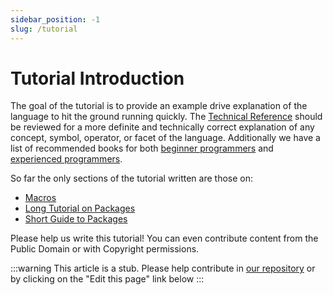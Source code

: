 ```yaml
---
sidebar_position: -1
slug: /tutorial
---
```


# Tutorial Introduction

The goal of the tutorial is to provide an example drive explanation of the language to hit the ground running quickly. The [Technical Reference](https://lisp-docs.github.io/cl-language-reference/) should be reviewed for a more definite and technically correct explanation of any concept, symbol, operator, or facet of the language. Additionally we have a list of recommended books for both [beginner programmers](/docs/tutorial/for_beginners/) and [experienced programmers](/docs/tutorial/for_programmers/).

So far the only sections of the tutorial written are those on:

- [Macros](/docs/tutorial/macros)
- [Long Tutorial on Packages](/docs/tutorial/guide_to_packages)
- [Short Guide to Packages](/docs/tutorial/packages-systems)

Please help us write this tutorial! You can even contribute content from the Public Domain or with Copyright permissions.

:::warning
This article is a stub. Please help contribute in [our repository](https://github.com/lisp-docs/lisp-docs.github.io) or by clicking on the "Edit this page" link below
:::


<!-- Need to populate this. Probably similarly to https://docs.python.org/3/tutorial/index.html but for CL... -->

<!-- 

TODO
https://github.com/rabbibotton/clog/blob/main/LEARN.md
https://stevelosh.com/blog/2018/08/a-road-to-common-lisp/
? http://lisp.plasticki.com/show?14F
https://cliki.net/Document
https://cliki.net/Getting%20Started
https://llthw.common-lisp.dev/
https://www.reddit.com/r/lisp/comments/yyoswo/common_lisp_playground/

 -->